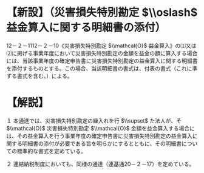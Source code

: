 # 【新設】（災害損失特別勘定 $\\oslash$ 益金算入に関する明細書の添付）

12－２－1112－２－10《災害損失特別勘定 $\\mathcal{O}$ 益金算入》の⑴又は⑵に掲げる事業年度において災害損失特別勘定の金額を益金の額に算入する場合には、当該事業年度の確定申告書に災害損失特別勘定の益金算入に関する明細書を添付するものとする。この場合、当該明細書の書式は、付表の書式（これに準ずる書式を含む。）による。

# 【解説】

１ 本通達では、災害損失特別勘定の繰入れを行 $\\supset$ た法人が、そ $\\mathcal{O}$ 災害損失特別勘定 $\\mathcal{O}$ 金額を益金算入する場合には、その益金算入を行う事業年度の確定申告書に災害損失特別勘定の益金算入に関する明細書の添付が必要である旨を明らかにするとともに、その明細書についての標準的な書式を定めている。

２ 連結納税制度においても、同様の通達（連基通20－２－17）を定めている。